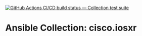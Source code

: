 [![GitHub Actions CI/CD build status — Collection test suite](https://github.com/ansible-collection-migration/cisco.iosxr/workflows/Collection%20test%20suite/badge.svg?branch=master)](https://github.com/ansible-collection-migration/cisco.iosxr/actions?query=workflow%3A%22Collection%20test%20suite%22)

Ansible Collection: cisco.iosxr
=================================================